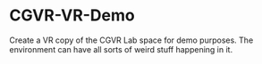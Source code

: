 # CGVR-VR-Demo
Create a VR copy of the CGVR Lab space for demo purposes. The environment can have all sorts of weird stuff happening in it.
